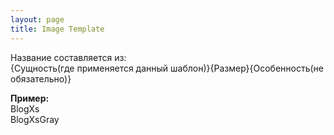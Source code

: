 ```yaml
---
layout: page
title: Image Template
---
```


Название составляется из:   
{Сущность(где применяется данный шаблон)}{Размер}{Особенность(не обязательно)} 

**Пример:**  
BlogXs  
BlogXsGray  

